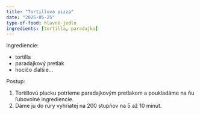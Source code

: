 ```yaml
---
title: "Tortillová pizza"
date: "2025-05-25"
type-of-food: hlavné-jedlo
ingredients: [tortilla, paradajka]
---
```


Ingrediencie:

- tortilla
- paradajkový pretlak
- hocičo ďalšie...

Postup:

1. Tortillovú placku potrieme paradajkovým pretlakom a poukladáme na ňu ľubovolné ingrediencie.
2. Dáme ju do rúry vyhriatej na 200 stupňov na 5 až 10 minút.
